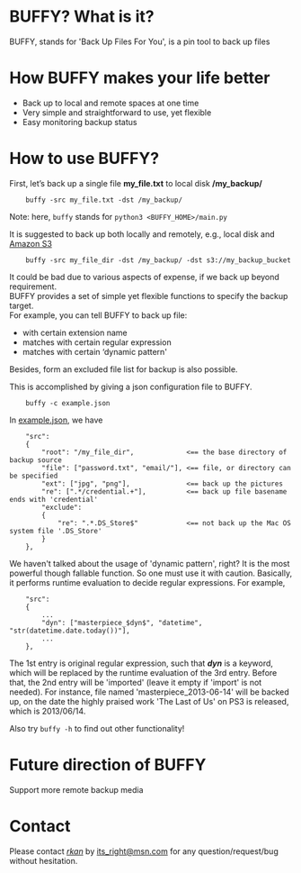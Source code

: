 # BUFFY? What is it?
BUFFY, stands for 'Back Up Files For You', is a pin tool to back up files  

# How BUFFY makes your life better
* Back up to local and remote spaces at one time  
* Very simple and straightforward to use, yet flexible  
* Easy monitoring backup status  

# How to use BUFFY?
First, let’s back up a single file **my_file.txt** to local disk **/my_backup/**  
```
    buffy -src my_file.txt -dst /my_backup/  
```
Note: here, `buffy` stands for `python3 <BUFFY_HOME>/main.py`  

It is suggested to back up both locally and remotely, e.g., local disk and <a href='http://aws.amazon.com/s3'>Amazon S3</a>  
```
    buffy -src my_file_dir -dst /my_backup/ -dst s3://my_backup_bucket  
```

It could be bad due to various aspects of expense, if we back up beyond requirement.  
BUFFY provides a set of simple yet flexible functions to specify the backup target.  
For example, you can tell BUFFY to back up file:    
* with certain extension name  
* matches with certain regular expression  
* matches with certain ‘dynamic pattern'  

Besides, form an excluded file list for backup is also possible.  

This is accomplished by giving a json configuration file to BUFFY.  
```
    buffy -c example.json  
```

In <a href='https://github.com/r-kan/BUFFY/blob/master/example.json'>example.json</a>, we have 
```
    "src":
    {
        "root": "/my_file_dir",             <== the base directory of backup source
        "file": ["password.txt", "email/"], <== file, or directory can be specified
        "ext": ["jpg", "png"],              <== back up the pictures
        "re": [".*/credential.+"],          <== back up file basename ends with 'credential'
        "exclude":
        {
            "re": ".*.DS_Store$"            <== not back up the Mac OS system file '.DS_Store'
        }
    },
```

We haven't talked about the usage of 'dynamic pattern', right? It is the most powerful though fallable function. So one must use it with caution. Basically, it performs runtime evaluation to decide regular expressions. For example,

```
    "src":
    {
        ...
        "dyn": ["masterpiece_$dyn$", "datetime", "str(datetime.date.today())"],
        ...
    },
```

The 1st entry is original regular expression, such that **$dyn$** is a keyword, which will be replaced by the runtime evaluation of the 3rd entry. Before that, the 2nd entry will be 'imported' (leave it empty if 'import' is not needed). For instance, file named 'masterpiece_2013-06-14' will be backed up, on the date the highly praised work 'The Last of Us' on PS3 is released, which is 2013/06/14.  

Also try `buffy -h` to find out other functionality!

# Future direction of BUFFY
Support more remote backup media  

# Contact  
Please contact <a href='http://r-kan.github.io'>*rkan*</a> by its_right@msn.com for any question/request/bug without hesitation. 
